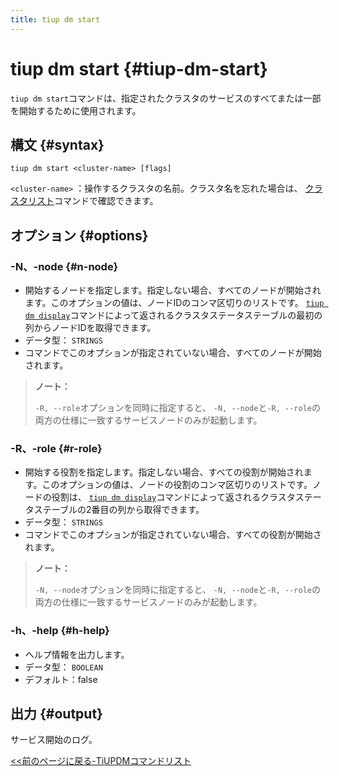 ```yaml
---
title: tiup dm start
---
```


# tiup dm start {#tiup-dm-start}

`tiup dm start`コマンドは、指定されたクラスタのサービスのすべてまたは一部を開始するために使用されます。

## 構文 {#syntax}

```shell
tiup dm start <cluster-name> [flags]
```

`<cluster-name>` ：操作するクラスタの名前。クラスタ名を忘れた場合は、 [クラスタリスト](/tiup/tiup-component-dm-list.md)コマンドで確認できます。

## オプション {#options}

### -N、-node {#n-node}

-   開始するノードを指定します。指定しない場合、すべてのノードが開始されます。このオプションの値は、ノードIDのコンマ区切りのリストです。 [`tiup dm display`](/tiup/tiup-component-dm-display.md)コマンドによって返されるクラスタステータステーブルの最初の列からノードIDを取得できます。
-   データ型： `STRINGS`
-   コマンドでこのオプションが指定されていない場合、すべてのノードが開始されます。

> **ノート：**
>
> `-R, --role`オプションを同時に指定すると、 `-N, --node`と`-R, --role`の両方の仕様に一致するサービスノードのみが起動します。

### -R、-role {#r-role}

-   開始する役割を指定します。指定しない場合、すべての役割が開始されます。このオプションの値は、ノードの役割のコンマ区切りのリストです。ノードの役割は、 [`tiup dm display`](/tiup/tiup-component-dm-display.md)コマンドによって返されるクラスタステータステーブルの2番目の列から取得できます。
-   データ型： `STRINGS`
-   コマンドでこのオプションが指定されていない場合、すべての役割が開始されます。

> **ノート：**
>
> `-N, --node`オプションを同時に指定すると、 `-N, --node`と`-R, --role`の両方の仕様に一致するサービスノードのみが起動します。

### -h、-help {#h-help}

-   ヘルプ情報を出力します。
-   データ型： `BOOLEAN`
-   デフォルト：false

## 出力 {#output}

サービス開始のログ。

[&lt;&lt;前のページに戻る-TiUPDMコマンドリスト](/tiup/tiup-component-dm.md#command-list)

